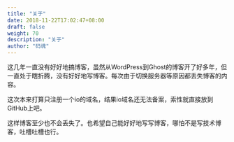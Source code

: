 ```yaml
---
title: "关于"
date: 2018-11-22T17:02:47+08:00
draft: false
weight: 70
description: "关于"
author: "码魂"
---
```


这几年一直没有好好地搞博客，虽然从WordPress到Ghost的博客开了好多年，但一直处于瞎折腾，没有好好地写博客。每次由于切换服务器等原因都丢失博客的内容。

这次本来打算只注册一个io的域名，结果io域名还无法备案，索性就直接放到GitHub上吧。

这样博客至少也不会丢失了。也希望自己能好好地写写博客，哪怕不是写技术博客，吐槽吐槽也行。
